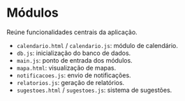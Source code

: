 # Módulos

Reúne funcionalidades centrais da aplicação.

- `calendario.html` / `calendario.js`: módulo de calendário.
- `db.js`: inicialização do banco de dados.
- `main.js`: ponto de entrada dos módulos.
- `mapa.html`: visualização de mapas.
- `notificacoes.js`: envio de notificações.
- `relatorios.js`: geração de relatórios.
- `sugestoes.html` / `sugestoes.js`: sistema de sugestões.
